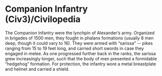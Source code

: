 # Companion Infantry (Civ3)/Civilopedia

The Companion Infantry were the lynchpin of Alexander’s army. Organized in brigades of 1500 men, they fought
in phalanx formations (usually 8 men deep, though it could vary to 16). They were armed with “sarissa” -- pikes
ranging from 15 to 19 feet long, and carried short swords in case they engaged in melee. As one progressed further
back in the ranks, the sarissa grew increasingly longer, such that the body of men presented a formidable
“hedgehog” formation. For protection, the infantry wore a metal breastplate and helmet and carried a shield.